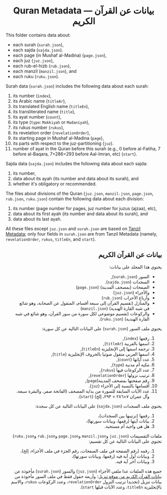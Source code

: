<div align="center">
<h1>Quran Metadata &mdash; بيانات عن القرآن الكريم</h1>
</div>

[src]: http://tanzil.net/docs/quran_data

This folder contains data about:
- each surah (`surah.json`),
- each sajda (`sajda.json`).
- each page (in Mushaf al-Madina) (`page.json`),
- each juz (`juz.json`),
- each rub-el-hizb (`rub.json`),
- each manzil (`manzil.json`), and
- each ruku (`ruku.json`).

Surah data (`surah.json`) includes the following data about each surah:
1. its number (`index`),
2. its Arabic name (`titleAr`),
3. its translated English name (`titleEn`),
4. its transliterated name (`title`),
5. its ayat number (`count`),
6. its type (`type`: `Makkiyah` or `Madaniyah`),
7. its rukus number (`rukus`),
8. its revelation order (`revelationOrder`),
9. its starting page in Mushaf al-Madina (`page`),
10. its parts with respect to the juz-partitioning (`juz`).
11. number of ayat in the Quran before this surah (e.g., 0 before al-Fatiha, 7 before al-Baqara, 7+286=293 before Aal-Imran, etc) (`start`).

Sajda data (`sajda.json`) includes the following data about each sajda:
1. its number,
2. data about its ayah (its number and data about its surah), and
3. whether it's obligatory or recommended.

The files about divisions of the Quran
(`juz.json`, `manzil.json`, `page.json`, `rub.json`, `ruku.json`)
contain the following data about each division:
1. its number (page number for pages, juz number for juzus (ajzaa), etc),
2. data about its first ayah (its number and data about its surah), and
3. data about its last ayah.

All these files except `juz.json` and `surah.json`
are based on [Tanzil Metadata][src];
only four fields in `surah.json`
are from Tanzil Metadata
(namely, `revelationOrder`, `rukus`, `titleEn`, and `start`).

<div dir="rtl">

## بيانات عن القرآن الكريم

يحتوي هذا المجلد على بيانات:
- السور (`surah.json`),
- السجدات (`sajda.json`).
- الصفحات (بمصحف المدينة) (`page.json`)
- والأجزاء (`juz.json`)
- وأرباع الأحزاب (`rub.json`)
- والمنازل (تقسيم القرآن إلى سبعة أقسام، المنقول عن الصحابة، وهو شائع في شبه القارة الهندية) (`manzil.json`)
- والركوعات (تقسيم موضوعي لكل سورة من سور القرآن، وهو شائع في شبه القارة الهندية) (`ruku.json`).

يحتوي ملف السور (`surah.json`) على البيانات التالية عن كل سورة:
1. رقمها (`index`),
2. اسمها بالعربية (`titleAr`),
3. ترجمة اسمها إلى الإنجليزية (`titleEn`),
4. اسمها العربي منقول صوتيا بالحروف الإنجليزية (`title`),
5. عدد آياتها (`count`),
6. مكية أم مدنية (`type`),
7. عدد الركوعات فيها (`rukus`),
8. ترتيب نزولها (`revelationOrder`),
9. رقم صفحتها بمصحف المدينة(`page`),
10. أقسامها بالنسبة إلى الأجزاء (`juz`).
11. عدد الآيات السابقة للسورة من بداية المصحف (الفاتحة صفر، والبقرة سبعة، وآل عمران ٧+٢٨٦ = ٢٩٣، إلخ)  (`start`).

يحتوي ملف السجدات (`sajda.json`) على البيانات التالية عن كل سجدة:
1. رقمها (ترتيبها بين السجدات)،
2. بيانات آيتها (رقمها، وبيانات سورتها)،
3. هل هي واجبة أم مستحبة.

ملفات التقسيمات
(`juz.json` و`manzil.json` و`page.json` و`rub.json` و`ruku.json`)
تحتوي على البيانات التالية عن كل تقسيم:
1. رقمه (رقم الصفحة في ملف الصفحات، رقم الجزء في ملف الأجزاء، إلخ)،
2. وبيانات أول آية فيه (رقمها، وبيانات سورتها)،
3. وبيانات آخر آية فيه.

جميع هذه الملفات عدا ملفي الأجزاء (`juz.json`) والسور (`surah.json`)
مأخوذة عن [بيانات القرآن الكريم من موقع تنزيل][src]؛
وأربعة حقول فقط في ملف السور
مأخوذة من بيانات تنزيل
(تحديدا ترتيب النزول `revelationOrder`، وعدد الركوعات `rukus`، والاسم بالإنجليزية `titleEn`، وعدد الآيات قبلها `start`).

